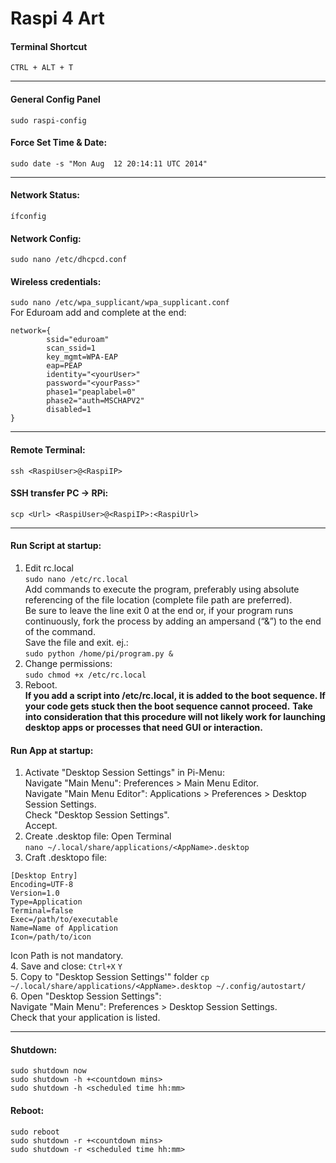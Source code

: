 # Raspi 4 Art

#### Terminal Shortcut
```CTRL + ALT + T```

---

#### General Config Panel
```sudo raspi-config```

#### Force Set Time & Date:  
```sudo date -s "Mon Aug  12 20:14:11 UTC 2014"```

---

#### Network Status: 
```ífconfig```

#### Network Config:  
```sudo nano /etc/dhcpcd.conf```

#### Wireless credentials:  
```sudo nano /etc/wpa_supplicant/wpa_supplicant.conf```  
For Eduroam add and complete at the end:  
```
network={
        ssid="eduroam"
        scan_ssid=1
        key_mgmt=WPA-EAP
        eap=PEAP
        identity="<yourUser>"
        password="<yourPass>"
        phase1="peaplabel=0"
        phase2="auth=MSCHAPV2"
        disabled=1
}
```
---

#### Remote Terminal:  
```ssh <RaspiUser>@<RaspiIP>```  

#### SSH transfer PC -> RPi:  
```scp <Url> <RaspiUser>@<RaspiIP>:<RaspiUrl>```

---

#### Run Script at startup:  
1. Edit rc.local  
```sudo nano /etc/rc.local```  
Add commands to execute the program, preferably using absolute referencing of the file location (complete file path are preferred).  
Be sure to leave the line exit 0 at the end or, if your program runs continuously, fork the process by adding an ampersand (“&”) to the end of the command.  
Save the file and exit.
ej.:  
```sudo python /home/pi/program.py &```  
2. Change permissions:  
```sudo chmod +x /etc/rc.local```  
3. Reboot.  
**If you add a script into /etc/rc.local, it is added to the boot sequence. If your code gets stuck then the boot sequence cannot proceed.**
**Take into consideration that this procedure will not likely work for launching desktop apps or processes that need GUI or interaction.**

#### Run App at startup:
1. Activate "Desktop Session Settings" in Pi-Menu:  
Navigate "Main Menu": Preferences > Main Menu Editor.  
Navigate "Main Menu Editor": Applications > Preferences > Desktop Session Settings.  
Check "Desktop Session Settings".  
Accept.
2. Create .desktop file:
Open Terminal  
```nano ~/.local/share/applications/<AppName>.desktop```
3. Craft .desktopo file: 
```
[Desktop Entry]
Encoding=UTF-8
Version=1.0
Type=Application
Terminal=false
Exec=/path/to/executable
Name=Name of Application
Icon=/path/to/icon
```  
Icon Path is not mandatory.  
4. Save and close:
```Ctrl+X``` ```Y```   
5. Copy to "Desktop Session Settings'" folder
```cp ~/.local/share/applications/<AppName>.desktop ~/.config/autostart/```   
6. Open "Desktop Session Settings":  
Navigate "Main Menu": Preferences > Desktop Session Settings.  
Check that your application is listed.

---

#### Shutdown:  
```sudo shutdown now```  
```sudo shutdown -h +<countdown mins>```  
```sudo shutdown -h <scheduled time hh:mm>```

#### Reboot: 
```sudo reboot```  
```sudo shutdown -r +<countdown mins>```  
```sudo shutdown -r <scheduled time hh:mm>```

